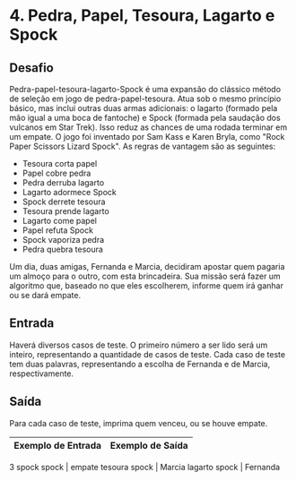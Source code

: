# 4. Pedra, Papel, Tesoura, Lagarto e Spock

## Desafio

Pedra-papel-tesoura-lagarto-Spock é uma expansão do clássico método de seleção em jogo de pedra-papel-tesoura. Atua sob o mesmo princípio básico, mas inclui outras duas armas adicionais: o lagarto (formado pela mão igual a uma boca de fantoche) e Spock (formada pela saudação dos vulcanos em Star Trek). Isso reduz as chances de uma rodada terminar em um empate. O jogo foi inventado por Sam Kass e Karen Bryla, como "Rock Paper Scissors Lizard Spock". As regras de vantagem são as seguintes:

* Tesoura corta papel
* Papel cobre pedra
* Pedra derruba lagarto
* Lagarto adormece Spock
* Spock derrete tesoura
* Tesoura prende lagarto
* Lagarto come papel
* Papel refuta Spock
* Spock vaporiza pedra
* Pedra quebra tesoura

Um dia, duas amigas, Fernanda e Marcia, decidiram apostar quem pagaria um almoço para o outro, com esta brincadeira. Sua missão será fazer um algoritmo que, baseado no que eles escolherem, informe quem irá ganhar ou se dará empate.

## Entrada

Haverá diversos casos de teste. O primeiro número a ser lido será um inteiro, representando a quantidade de casos de teste. Cada caso de teste tem duas palavras, representando a escolha de Fernanda e de Marcia, respectivamente.

## Saída

Para cada caso de teste, imprima quem venceu, ou se houve empate.

Exemplo de Entrada | Exemplo de Saída
-|-
3
spock spock | empate
tesoura spock | Marcia
lagarto spock | Fernanda